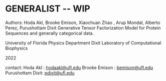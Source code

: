 # GENERALIST  -- WIP
Authors: Hoda Akl, Brooke Emison, Xiaochuan Zhao , Arup Mondal, Alberto Perez, Purushottam Dixit
Generative Tensor Factorization Model for Protein Sequences and generally categorical data. 

University of Florida 
Physics Department 
Dixit Laboratory of Computational Biophysics

2022

contact: 
Hoda Akl : hodaakl@ufl.edu 
Brooke Emison : bemison@ufl.edu
Purushottam Dixit: pdixit@ufl.edu